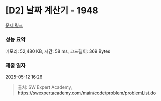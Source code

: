 # [D2] 날짜 계산기 - 1948 

[문제 링크](https://swexpertacademy.com/main/code/problem/problemDetail.do?contestProbId=AV5PnnU6AOsDFAUq) 

### 성능 요약

메모리: 52,480 KB, 시간: 58 ms, 코드길이: 369 Bytes

### 제출 일자

2025-05-12 16:26



> 출처: SW Expert Academy, https://swexpertacademy.com/main/code/problem/problemList.do